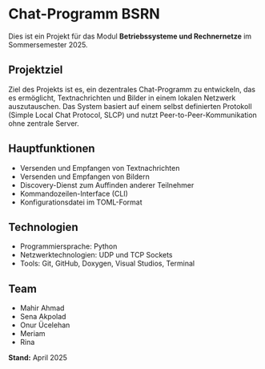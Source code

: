 

# Chat-Programm BSRN

Dies ist ein Projekt für das Modul **Betriebssysteme und Rechnernetze** im Sommersemester 2025.

## Projektziel
Ziel des Projekts ist es, ein dezentrales Chat-Programm zu entwickeln, das es ermöglicht, 
Textnachrichten und Bilder in einem lokalen Netzwerk auszutauschen. 
Das System basiert auf einem selbst definierten Protokoll (Simple Local Chat Protocol, SLCP) 
und nutzt Peer-to-Peer-Kommunikation ohne zentrale Server.

## Hauptfunktionen
- Versenden und Empfangen von Textnachrichten
- Versenden und Empfangen von Bildern
- Discovery-Dienst zum Auffinden anderer Teilnehmer
- Kommandozeilen-Interface (CLI)
- Konfigurationsdatei im TOML-Format

## Technologien
- Programmiersprache: Python
- Netzwerktechnologien: UDP und TCP Sockets
- Tools: Git, GitHub, Doxygen, Visual Studios, Terminal

## Team
- Mahir Ahmad
- Sena Akpolad
- Onur Ücelehan
- Meriam 
- Rina 


**Stand:** April 2025

 
